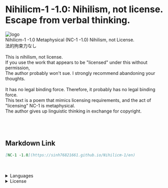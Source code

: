 <link rel="stylesheet" href="https://sinh76821661.github.io/Nihilicm-1/css/style.css"/>
<script src="https://sinh76821661.github.io/assets/common.js"></script>
<h1 class="title">Nihilicm-1 -1.0: Nihilism, not license. Escape from verbal thinking.</h1>
<div class="license">
    <img class="license-logo" alt="logo" src="https://firebasestorage.googleapis.com/v0/b/mathlog-361213.appspot.com/o/uploads%2Fmathdown%2FgqvceW8soR94vwUoys8e.jpg?alt=media"/>
    <div class="license-title">
        Nihilicm-1 -1.0 Metaphysical (NC-1 -1.0)
        Nihilism, not License.
    </div>
    <div class="license-main">
        <div class="license-title-2">法的拘束力なし</div><br>
        This is nihilism, not license.<br>
        If you use the work that appears to be "licensed" under this without permission,<br>
        The author probably won't sue. I strongly recommend abandoning your thoughts.<br>
        <br>
        It has no legal binding force. Therefore, it probably has no legal binding force.<br>
        This text is a poem that mimics licensing requirements, and the act of "licensing" NC-1 is metaphysical.<br>
        The author gives up linguistic thinking in exchange for copyright.<br>
        <br>
        <br>
    </div>
</div>
<br>

## Markdown Link
```markdown
[NC-1 -1.0](https://sinh76821661.github.io/Nihilicm-1/en)
```

<br>
<br>
<details class="license-license">
    <summary>Languages</summary>
    [日本語](https://sinh76821661.github.io/Nihilicm-1)
</details>
<details class="license-license">
    <summary>License</summary>
    NC-1 -1.0
</details>
